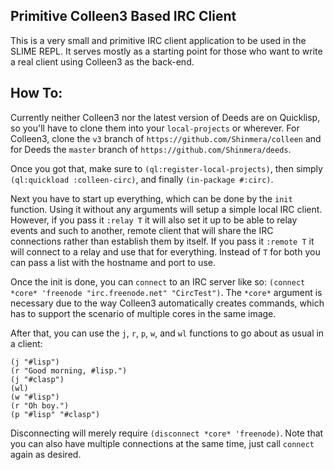 ## Primitive Colleen3 Based IRC Client
This is a very small and primitive IRC client application to be used in the SLIME REPL. It serves mostly as a starting point for those who want to write a real client using Colleen3 as the back-end.

## How To:
Currently neither Colleen3 nor the latest version of Deeds are on Quicklisp, so you'll have to clone them into your `local-projects` or wherever. 
For Colleen3, clone the `v3` branch of `https://github.com/Shinmera/colleen` and for Deeds the `master` branch of `https://github.com/Shinmera/deeds`.

Once you got that, make sure to `(ql:register-local-projects)`, then simply `(ql:quickload :colleen-circ)`, and finally `(in-package #:circ)`.

Next you have to start up everything, which can be done by the `init` function. Using it without any arguments will setup a simple local IRC client. However, if you pass it `:relay T` it will also set it up to be able to relay events and such to another, remote client that will share the IRC connections rather than establish them by itself. If you pass it `:remote T` it will connect to a relay and use that for everything. Instead of `T` for both you can pass a list with the hostname and port to use.

Once the init is done, you can `connect` to an IRC server like so: `(connect *core* 'freenode "irc.freenode.net" "CircTest")`. The `*core*` argument is necessary due to the way Colleen3 automatically creates commands, which has to support the scenario of multiple cores in the same image.

After that, you can use the `j`, `r`, `p`, `w`, and `wl` functions to go about as usual in a client:

```
(j "#lisp")
(r "Good morning, #lisp.")
(j "#clasp")
(wl)
(w "#lisp")
(r "Oh boy.")
(p "#lisp" "#clasp")
```

Disconnecting will merely require `(disconnect *core* 'freenode)`. Note that you can also have multiple connections at the same time, just call `connect` again as desired.
